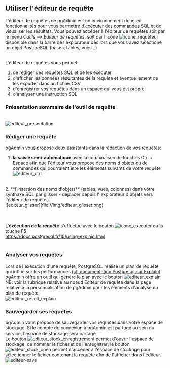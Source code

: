 ## Utiliser l'éditeur de requête
L'éditeur de requêtes de pgAdmin est un environnement riche en fonctionnalités pour vous permettre d'exécuter des
commandes SQL et de visualiser les résultats. Vous pouvez accéder à l'éditeur de requêtes soit par le menu *Outils --> 
Editeur de requêtes*, soit par l'icône ![icone_requêteur](file://img/icone_requete.png) disponible dans la barre
de l'explorateur dès lors que vous avez sélectioné un objet PostgreSQL (bases, tables, vues...)

<br/>L'éditeur de requêtes vous permet:
1. de rédiger des requêtes SQL et de les exécuter
2. d'afficher les données résultantes de la requête et éventuellement de les exporter dans un fichier CSV
3. d'enregistrer vos requêtes dans un espace qui vous est propre
4. d'analyser une instruction SQL

### Présentation sommaire de l'outil de requête
<br/>![editeur_presentation](file://img/editeur_presentation.png) <br/>

### Rédiger une requête
pgAdmin vous propose deux assistants dans la rédaction de vos requêtes:
1. **la saisie semi-automatique** avec la combinaison de touches Ctrl + Espace afin que l'éditeur vous propose des noms
d'objets ou de commandes qui pourraient être les éléments suivants de votre requête
<br/>![editeur_ctrl](file://img/editeur_ctrl.png) 
<br/>    
2. **l'insertion des noms d'objets** (tables, vues, colonnes) dans votre synthaxe SQL par glisser - déplacer depuis l'
explorateur d'objets vers l'éditeur de requêtes.
<br/>![editeur_glisser](file://img/editeur_glisser.png) <br/>  
<br/>  

<br/> L'**éxécution de la requête** s'effectue avec le bouton ![icone_executer](file://img/icone_executer.png) ou la touche F5
<br/>https://docs.postgresql.fr/10/using-explain.html    
<br/>   

### Analyser vos requêtes
Lors de l'exécution d'une requête, PostgreSQL réalise un plan de requête qui influe sur les performances [(cf. documentation Postgresql sur Explain)](https://docs.postgresql.fr/10/using-explain.html).
pgAdmin offre un outil qui génère le plan avec le bouton ![editeur_explain](file://img/editeur_explain.png)
<br/>NB: voir la rubrique relative au noeud Editeur de requête dans la page relative à la personnalisation de pgAdmin pour les éléments d'analyse du plan de requête
<br/>![editeur_result_explain](file://img/editeur_result_explain.png)


### Sauvegarder ses requêtes
pgAdmin vous propose de sauvegarder vos requêtes dans votre espace de stockage. Si le compte de connexion à pgAdmin est partagé au sein du service,
l'espace de stockage sera partagé.
<br/>Le bouton ![editeur_stock_enregistrement](file://img/editeur_stock_enregistrement.png) permet d'ouvrir l'espace de stockage, de nommer le ficher
et de l'enregistrer; le bouton ![editeur_stock_open](file://img/editeur_stock_open.png) permet d'accéder à l'espace de stockage 
pour sélectionner le fichier contenant la requête afin de l'afficher dans l'éditeur.
<br/>
![editeur-save](file://img/editeur-save.png)


